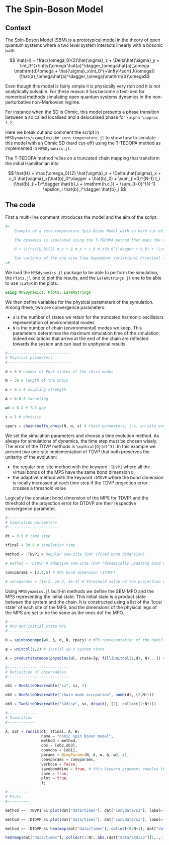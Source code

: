 # The Spin-Boson Model

## Context

The Spin-Boson Model (SBM) is a prototypical model in the theory of open quantum systems where a two level system interacts linearly with a bosonic bath

```math
	\hat{H} = \frac{\omega_0}{2}\hat{\sigma}_z + \Delta\hat{\sigma}_y + \int_0^{+\infty}\omega \hat{a}^\dagger_\omega\hat{a}_\omega \mathrm{d}\omega + \hat{\sigma}_x\int_0^{+\infty}\sqrt{J(\omega)}(\hat{a}_\omega\hat{a}^\dagger_\omega)\mathrm{d}\omega
```
Even though this model is fairly simple it is physically very rich and it is not analytically solvable. For these reason it has become a test-bed for numerical methods simulating open quantum systems dynamics in the non-perturbative non-Markovian regime.

For instance when the SD is Ohmic, this model presents a phase transition between a so called localised and a delocalised phase for ``\alpha \approx 1.2``.

Here we break out and comment the script in `MPSDynamics/examples/sbm_zero_temperature.jl` to show how to simulate this model with an Ohmic SD (hard cut-off) using the T-TEDOPA method as implemented in `MPSDynamics.jl`.

The T-TEDOPA method relies on a truncated chain mapping that transform the initial Hamiltonian into
```math
	\hat{H} = \frac{\omega_0}{2} \hat{\sigma}_z + \Delta \hat{\sigma}_x + c_0 \hat{\sigma}_x(\hat{b}_0^\dagger + \hat{b}_0) + \sum_{i=0}^{N-1} t_i (\hat{b}_{i+1}^\dagger \hat{b}_i + \mathrm{h.c.}) + \sum_{i=0}^{N-1} \epsilon_i \hat{b}_i^\dagger \hat{b}_i 
```
## The code

First a multi-line comment introduces the model and the aim of the script.
```julia
#=
    Example of a zero-temperature Spin-Boson Model with an hard cut-off Ohmic spectral density J(ω) = 2αω when ω < ωc and 0 otherwise

    The dynamics is simulated using the T-TEDOPA method that maps the normal modes environment into a non-uniform tight-binding chain.

    H = \\frac{ω_0}{2} σ_z + Δ σ_x + c_0 σ_x(b_0^\\dagger + b_0) + \\sum_{i=0}^{N-1} t_i (b_{i+1}^\\dagger b_i +h.c.) + \\sum_{i=0}^{N-1} ϵ_i b_i^\\dagger b_i 

    Two variants of the one-site Time Dependent Variational Principal (TDVP) are presented for the time evolution of the quantum state.
=#
```
We load the `MPSdynamics.jl` package to be able to perform the simulation, the `Plots.jl` one to plot the results, and the `LaTeXStrings.jl` one to be able to use ``\LaTeX`` in the plots.
```julia
using MPSDynamics, Plots, LaTeXStrings
```
We then define variables for the physical parameters of the symulation.
Among these, two are convergence parameters:

*  `d` is the number of states we retain for the truncated harmonic oscillators representation of environmental modes 
* `N` is the number of chain (environmental) modes we keep. This parameters determines the maximum simulation time of the simulation: indeed excitations that arrive at the end of the chain are reflected towards the system and can lead to unphysical results

```julia
#----------------------------
# Physical parameters
#----------------------------

d = 6 # number of Fock states of the chain modes

N = 30 # length of the chain

α = 0.1 # coupling strength

Δ = 0.0 # tunneling 

ω0 = 0.2 # TLS gap

s = 1 # ohmicity

cpars = chaincoeffs_ohmic(N, α, s) # chain parameters, i.e. on-site energies ϵ_i, hopping energies t_i, and system-chain coupling c_0
```

We set the simulation parameters and choose a time evolution method.
As always for simulations of dynamics, the time step must be chosen wisely. The error of the TDVP methods is ``\mathcal{O}(dt^3)``.
In this example we present two one-site implementation of TDVP that both preserves the unitarity of the evolution:

* the regular one-site method with the keyword `:TDVP1` where all the virtual bonds of the MPS have the same bond dimension ``D``
* the adaptive method with the keyword `:DTDVP` where the bond dimension is locally increased at each time step if the TDVP projection error crosses a threshold value

Logically the constant bond dimension of the MPS for TDVP1 and the threshold of the projection error for DTDVP are their respective convergence parameter. 
```julia
#-----------------------
# Simulation parameters
#-----------------------

dt = 0.5 # time step

tfinal = 30.0 # simulation time

method = :TDVP1 # Regular one-site TDVP (fixed bond dimension)

# method = :DTDVP # Adaptive one-site TDVP (dynamically updating bond dimension)

convparams = [2,4,6] # MPS bond dimension (1TDVP)

# convparams = [1e-2, 1e-3, 1e-4] # threshold value of the projection error (DTDVP)
```
Using `MPSDynamics.jl` built-in methods we define the SBM MPO and the MPS representing the initial state.
This initial state is a product state between the system and the chain. It is constructed using a list of the 'local state' of each site of the MPS, and the dimensions of the physical legs of the MPS are set to be the same as the ones dof the MPO.

```julia
#---------------------------
# MPO and initial state MPS
#---------------------------

H = spinbosonmpo(ω0, Δ, d, N, cpars) # MPO representation of the Hamiltonian

ψ = unitcol(1,2) # Initial up-z system state 

A = productstatemps(physdims(H), state=[ψ, fill(unitcol(1,d), N)...]) # MPS representation of |ψ>|Vacuum>
```

```julia
#---------------------------
# Definition of observables
#---------------------------

ob1 = OneSiteObservable("sz", sz, 1)

ob2 = OneSiteObservable("chain mode occupation", numb(d), (2,N+1))

ob3 = TwoSiteObservable("SXdisp", sx, disp(d), [1], collect(2:N+1))
```

```julia
#-------------
# Simulation
#------------

A, dat = runsim(dt, tfinal, A, H;
                name = "ohmic spin boson model",
                method = method,
                obs = [ob2,ob3],
                convobs = [ob1],
                params = @LogParams(N, d, α, Δ, ω0, s),
                convparams = convparams,
                verbose = false,
                savebonddims = true, # this keyword argument enables the bond dimension at each time step to be saved when using DTDVP
                save = true,
                plot = true,
                );
```

```julia
#----------
# Plots
#----------

method == :TDVP1 && plot(dat["data/times"], dat["convdata/sz"], label=["Dmax = 2" "Dmax = 4" "Dmax = 6"], xlabel=L"t",ylabel=L"\sigma_z")

method == :DTDVP && plot(dat["data/times"], dat["convdata/sz"], label=["p = 1e-2" "p = 1e-3" "p = 1e-4"], xlabel=L"t",ylabel=L"\sigma_z") 

method == :DTDVP && heatmap(dat["data/times"], collect(0:N+1), dat["data/bonddims"], xlabel=L"t",ylabel="bond index")

heatmap(dat["data/times"], collect(1:N), abs.(dat["data/SXdisp"][1,:,:]), xlabel=L"t",ylabel="chain mode")
```
